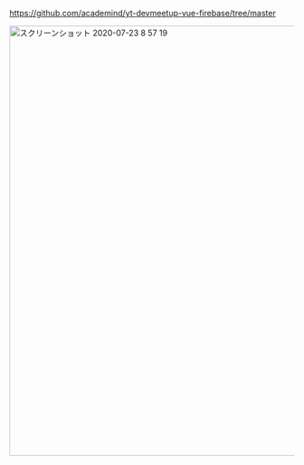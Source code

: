 https://github.com/academind/yt-devmeetup-vue-firebase/tree/master

<img width="759" alt="スクリーンショット 2020-07-23 8 57 19" src="https://user-images.githubusercontent.com/50798936/88240933-a8266900-ccc3-11ea-9425-08e3f165e381.png">
